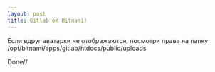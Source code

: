 ```yaml
---
layout: post
title: Gitlab от Bitnami!
---
```


Если вдруг аватарки не отображаются, посмотри права на папку /opt/bitnami/apps/gitlab/htdocs/public/uploads

Done//
